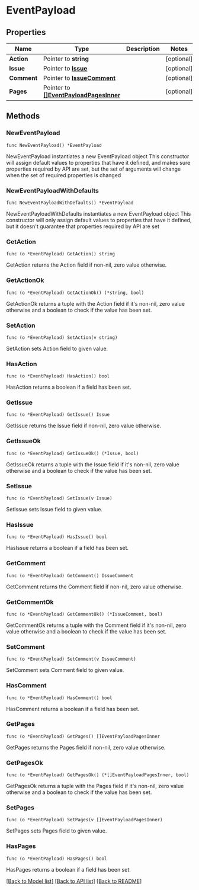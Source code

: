 # EventPayload

## Properties

Name | Type | Description | Notes
------------ | ------------- | ------------- | -------------
**Action** | Pointer to **string** |  | [optional] 
**Issue** | Pointer to [**Issue**](Issue.md) |  | [optional] 
**Comment** | Pointer to [**IssueComment**](IssueComment.md) |  | [optional] 
**Pages** | Pointer to [**[]EventPayloadPagesInner**](EventPayloadPagesInner.md) |  | [optional] 

## Methods

### NewEventPayload

`func NewEventPayload() *EventPayload`

NewEventPayload instantiates a new EventPayload object
This constructor will assign default values to properties that have it defined,
and makes sure properties required by API are set, but the set of arguments
will change when the set of required properties is changed

### NewEventPayloadWithDefaults

`func NewEventPayloadWithDefaults() *EventPayload`

NewEventPayloadWithDefaults instantiates a new EventPayload object
This constructor will only assign default values to properties that have it defined,
but it doesn't guarantee that properties required by API are set

### GetAction

`func (o *EventPayload) GetAction() string`

GetAction returns the Action field if non-nil, zero value otherwise.

### GetActionOk

`func (o *EventPayload) GetActionOk() (*string, bool)`

GetActionOk returns a tuple with the Action field if it's non-nil, zero value otherwise
and a boolean to check if the value has been set.

### SetAction

`func (o *EventPayload) SetAction(v string)`

SetAction sets Action field to given value.

### HasAction

`func (o *EventPayload) HasAction() bool`

HasAction returns a boolean if a field has been set.

### GetIssue

`func (o *EventPayload) GetIssue() Issue`

GetIssue returns the Issue field if non-nil, zero value otherwise.

### GetIssueOk

`func (o *EventPayload) GetIssueOk() (*Issue, bool)`

GetIssueOk returns a tuple with the Issue field if it's non-nil, zero value otherwise
and a boolean to check if the value has been set.

### SetIssue

`func (o *EventPayload) SetIssue(v Issue)`

SetIssue sets Issue field to given value.

### HasIssue

`func (o *EventPayload) HasIssue() bool`

HasIssue returns a boolean if a field has been set.

### GetComment

`func (o *EventPayload) GetComment() IssueComment`

GetComment returns the Comment field if non-nil, zero value otherwise.

### GetCommentOk

`func (o *EventPayload) GetCommentOk() (*IssueComment, bool)`

GetCommentOk returns a tuple with the Comment field if it's non-nil, zero value otherwise
and a boolean to check if the value has been set.

### SetComment

`func (o *EventPayload) SetComment(v IssueComment)`

SetComment sets Comment field to given value.

### HasComment

`func (o *EventPayload) HasComment() bool`

HasComment returns a boolean if a field has been set.

### GetPages

`func (o *EventPayload) GetPages() []EventPayloadPagesInner`

GetPages returns the Pages field if non-nil, zero value otherwise.

### GetPagesOk

`func (o *EventPayload) GetPagesOk() (*[]EventPayloadPagesInner, bool)`

GetPagesOk returns a tuple with the Pages field if it's non-nil, zero value otherwise
and a boolean to check if the value has been set.

### SetPages

`func (o *EventPayload) SetPages(v []EventPayloadPagesInner)`

SetPages sets Pages field to given value.

### HasPages

`func (o *EventPayload) HasPages() bool`

HasPages returns a boolean if a field has been set.


[[Back to Model list]](../README.md#documentation-for-models) [[Back to API list]](../README.md#documentation-for-api-endpoints) [[Back to README]](../README.md)


